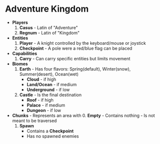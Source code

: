 # Adventure Kingdom
- **Players**
    1. **Casus** - Latin of "Adventure"
    2. **Regnum** - Latin of "Kingdom"
- **Entities**
    1. **Player** - A knight controlled by the keyboard/mouse or joystick
    2. **Checkpoint** - A pole were a red/blue flag can be placed
- **Capabilities**
    1. **Carry** - Can carry specific entities but limits movement
- **Biomes**
    1. **Earth** - Has four flavors: Spring(default), Winter(snow), Summer(desert), Ocean(wet)
        - **Cloud** - if high
        - **Land/Ocean** - if medium
        - **Underground** - if low
    2. **Castle** - Is the final destination
        - **Roof** - if high
        - **Palace** - if medium
        - **Dungeon** - if low
- **Chunks** - Represents an area with 
    0. **Empty**
        - Contains nothing
        - Is not meant to be traversed
    1. **Spawn**
        - Contains a **Checkpoint**
        - Has no spawned enemies

